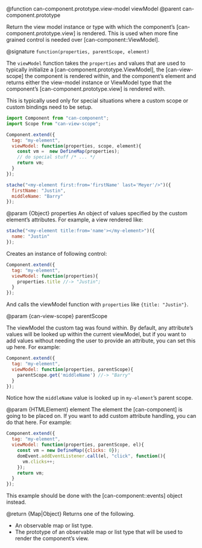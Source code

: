 @function can-component.prototype.view-model viewModel
@parent can-component.prototype

Return the view model instance or type with which the component’s [can-component.prototype.view]
is rendered.  This is used when more fine grained control is needed over [can-component::ViewModel].

@signature `function(properties, parentScope, element)`

The `viewModel` function takes the `properties` and values that are used to
typically initialize a [can-component.prototype.ViewModel], the
[can-view-scope] the component is rendered within, and the component’s element
and returns either the view-model instance or ViewModel type that the component’s [can-component.prototype.view]
is rendered with.

This is typically used only for special situations where a custom scope or custom bindings
need to be setup.

```javascript
import Component from "can-component";
import Scope from "can-view-scope";

Component.extend({
  tag: "my-element",
  viewModel: function(properties, scope, element){
    const vm =  new DefineMap(properties);
    // do special stuff /* ... */
    return vm;
  }
});

stache("<my-element first:from='firstName' last='Meyer'/>")({
  firstName: "Justin",
  middleName: "Barry"
});
```

@param {Object} properties An object of values specified by the custom element’s attributes. For example, a view rendered like:

```javascript
stache("<my-element title:from='name'></my-element>")({
  name: "Justin"
});
```

Creates an instance of following control:

```javascript
Component.extend({
  tag: "my-element",
  viewModel: function(properties){
    properties.title //-> "Justin";
  }
});
```

And calls the viewModel function with `properties` like `{title: "Justin"}`.

@param {can-view-scope} parentScope

The viewModel the custom tag was found within.  By default, any attribute’s values will
be looked up within the current viewModel, but if you want to add values without needing
the user to provide an attribute, you can set this up here.  For example:

```javascript
Component.extend({
  tag: "my-element",
  viewModel: function(properties, parentScope){
    parentScope.get('middleName') //-> "Barry"
  }
});
```

Notice how the `middleName` value is looked up in `my-element`’s parent scope.

@param {HTMLElement} element The element the [can-component] is going to be placed on. If you want
to add custom attribute handling, you can do that here.  For example:

```javascript
Component.extend({
  tag: "my-element",
  viewModel: function(properties, parentScope, el){
    const vm = new DefineMap({clicks: 0});
    domEvent.addEventListener.call(el, "click", function(){
      vm.clicks++;
    });
    return vm;
  }
});
```

This example should be done with the [can-component::events] object instead.

@return {Map|Object} Returns one of the following.

   - An observable map or list type.
   - The prototype of an observable map or list type that will be used to render the component’s view.
